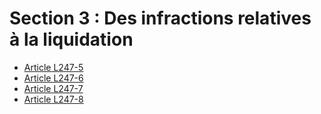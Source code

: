# Section 3 : Des infractions relatives à la liquidation

- [Article L247-5](article-l247-5.md)
- [Article L247-6](article-l247-6.md)
- [Article L247-7](article-l247-7.md)
- [Article L247-8](article-l247-8.md)
